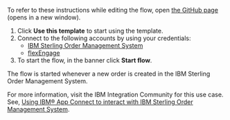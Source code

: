To refer to these instructions while editing the flow, open [the GitHub page](https://github.com/ot4i/app-connect-templates/tree/main/resources/markdown//Create%20a%20pickup%20ready%20order%20event%20through%20flexEngage%20based%20on%20the%20IBM%20Sterling%20Order%20Management%20System%20delivery%20method_instructions.md) (opens in a new window).

1. Click **Use this template** to start using the template.
2. Connect to the following accounts by using your credentials:
   - [IBM Sterling Order Management System](https://ibm.biz/acstirlingoms)
   - [flexEngage](https://ibm.biz/acflexengage)
3. To start the flow, in the banner click **Start flow**.

The flow is started whenever a new order is created in the IBM Sterling Order Management System.

For more information, visit the IBM Integration Community for this use case. See, [Using IBM® App Connect to interact with IBM Sterling Order Management System](https://community.ibm.com/community/user/integration/blogs/shamini-arumugam1/2022/06/23/using-ibm-app-connect-with-ibm-sterling-oms).

